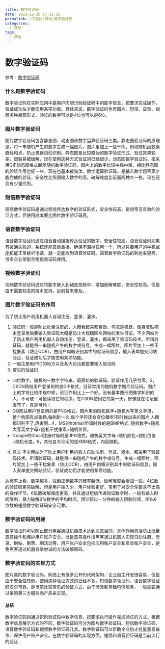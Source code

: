 ```yaml
---
title: 数字验证码
date: 2021-12-26 17:12:16
permalink: /工程化/其他/数字验证码
categories:
  - 其他
tags:
  - 其他
---
```

# 数字验证码
参考：[数字验证码](https://juejin.cn/post/6917819174270009351)

### 什么是数字验证码
数字验证码在实际应用中是用户肉眼识别验证码中的数字信息，按要求完成操作，验证成功后才能使用某项功能。具体来说，数字验证码也有图片、短信、语音、视频多种展现形式，验证的数字可以是4位也可以是6位。

### 图片数字验证码
图片数字验证码包含静态图、动态图和数字运算验证码三类。静态图验证码的原理是，将一串随机产生的数字生成一幅图片，图片里加上一些干扰，例如随机画数条直线和点，防止机器自动识别。静态图是比较原始的数字验证形式，验证效果较差，很容易被破解，现在使用这种方式验证的已经很少。动态图数字验证码，指采用GIF动态图格式展示随机数字验证码，图片上的数字比较中规中矩，相比静态图的验证作用也好一些，现在也基本被淘汰。数学运算验证码，是输入数学题答案才能完成的验证，安全性比照图输入数字的高，破解难度比前面两种大一些，现在还会有少量应用。
### 短信数字验证码
短信数字验证码是通过短信传达数字的验证形式，安全性较高，是很常见有效的验证方式，但使用成本要比图片数字验证码高。
### 语音数字验证码
语音数字验证码通过语音自动播报传达验证的数字，安全性较高。语音验证码如果有拨通失败的，系统还能自动重播，确保不漏掉任何一个，所以只要用户的手机或座机能正常接听电话，就一定能收到语音验证码。语音数字验证码的到达率更高，很多企业常配合短信验证码使用。
### 视频数字验证码
视频数字验证码通过将数字嵌入到动态视频中，增加破解难度，安全性较高。但是由于需要较高的技术支持，目前暂未普及。

### 图片数字验证码的作用
为了防止用户利用机器人自动注册、登录、灌水。

1. 验证码一般是防止批量注册的，人眼看起来都费劲，何况是机器。像百度贴吧未登录发贴要输入验证码大概是防止大规模匿名回帖的发生目前，不少网站为了防止用户利用机器人自动注册、登录、灌水，都采用了验证码技术。所谓验证码，就是将一串随机产生的数字或符号，生成一幅图片，图片里加上一些干扰象素（防止OCR），由用户肉眼识别其中的验证码信息，输入表单提交网站验证，验证成功后才能使用某项功能。
2. 一般注册用户ID的地方以及各大论坛都要要输入验证码
3. 常见的验证码
- 四位数字，随机的一数字字符串，最原始的验证码，验证作用几乎为零。2，CSDN网站用户登录用的是GIF格式，目前常用的随机数字图片验证码。图片上的字符比较中规中矩，验证作用比上一个好。没有基本图形图像学知识的人，不可破！可惜读取它的程序，在CSDN使用它的第一天，好像就在论坛里发布了，真是可怜！
- QQ网站用户登录用的是PNG格式，图片用的随机数字+随机大写英文字母，整个构图有点张扬,每刷新一次,每个字符还会变位置呢!有时候出来的图片,人眼都识别不了,厉害啊…4，MS的hotmail申请时候的是BMP格式,
随机数字+随机大写英文字母+随机干扰像素+随机位置。
- Google的Gmail注册时候的是JPG格式，随机英文字母+随机颜色+随机位置+随机长度。6，其他各大论坛的是XBM格式，内容随机。
4. 意义
不少网站为了防止用户利用机器人自动注册、登录、灌水，都采用了验证码技术。所谓验证码，就是将一串随机产生的数字或符号，生成一幅图片，图片里加上一些干扰象素（防止OCR），由用户肉眼识别其中的验证码信息，输入表单提交网站验证，验证成功后才能使用某项功能。


从概率上看，数字越多，找到正确数字的概率越低，破解难度会增加一些。4位数的验证码更易破解，但是用户输入少，用户体验更好，常用于对安全性要求不太高的操作环节。6位数破解难度更高，并且通过短信传递验证数字时，一般有输入时间限制，暴力破解6位数字的平均时间，预计超过一分钟的输入限制时间，所以6位数的短信数字验证码安全可靠。
### 数字验证码的用途
数字验证码可以防止部分黑客通过机器技术达到恶意目的，具体作用包括防止批量恶意操作和保护用户账户安全。批量恶意操作指黑客通过机器人实现自动注册、登录、刷帖、刷票、刷活动等，用户账户安全包括应用账户安全和资金账户安全，避免黑客通过机器穷举尝试的方法破解密码。
### 数字验证码的实现方式
图片类的数字验证码，网络上有很多公开的代码架构，企业自主开发很容易，但是由于安全性较低，使用这种验证方式的已经不多。短信数字验证码、语音数字验证码安全可靠，是当前比较常见的验证方式，由于涉及到基础电信服务，一般需要通过采购第三方服务商产品来实现。
#### 总结
数字验证码指通过识别验证码中数字信息，按要求执行操作完成验证的方式。根据数字信息展示方式的不同，数字验证码可分为图片数字验证码、短信数字验证码、语音数字验证码和视频数字验证码几类。数字验证码可以帮助企业防止批量恶意操作、保护用户账户安全。在数字验证码的实现方面，短信和语音验证码是当前流行的验证
